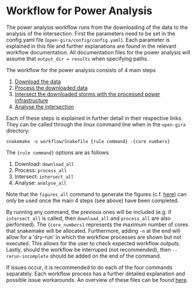 # Workflow for Power Analysis

The power analysis workflow runs from the downloading of the data to the analysis of the intersection. First the
parameters need to be set in the config.yaml file (`open-gira/config/config.yaml`). Each parameter is explained
in this file and further explanations are found in the relevant workflow documentation. All documentation files for the power
analysis will assume that `output_dir = results` when specifying paths.


The workflow for the power analysis consists of 4 main steps
1. [Download the data](download/power_download.md)
2. [Process the downloaded data](process/power_process.md)
3. [Intersect the downloaded storms with the processed power infrastructure](intersect/power_intersect.md)
4. [Analyse the intersection](analysis/power_analysis.md)

Each of these steps is explained in further detail in their respective links. They can be called through
the linux command line when in the `open-gira` directory:
```shell
snakemake -s workflow/Snakefile {rule command} -{core numbers}
```
The `{rule command}` options are as follows
1. Download: `download_all`
2. Process: `process_all`
3. Intersect: `intersect_all`
4. Analyse: `analyse_all`

Note that the `figures_all` command to generate the figures (c.f. [here](analysis/power_analysis_figures.md)) can only be used once the main 4 steps (see above) have been completed.

By running any command, the previous ones will be included (e.g. if `intersect_all` is called, then `download_all` and `process_all` are also performed).
The `{core_numbers}` represents the maximum number of cores that snakemake will be allocated.
Furthermore, adding `-n` at the end will allow for a 'dry-run' in which the workflow processes are shown but not
executed. This allows for the user to check expected workflow outputs. Lastly, should the workflow be interruped
(not recommended), then `--rerun-incomplete` should be added on the end of the command.

If issues occur, it is recommended to do each of the four commands separately. Each workflow process has a further detailed
explanation and possible issue workarounds. An overview of these files can be found [here](../../SUMMARY.md).

